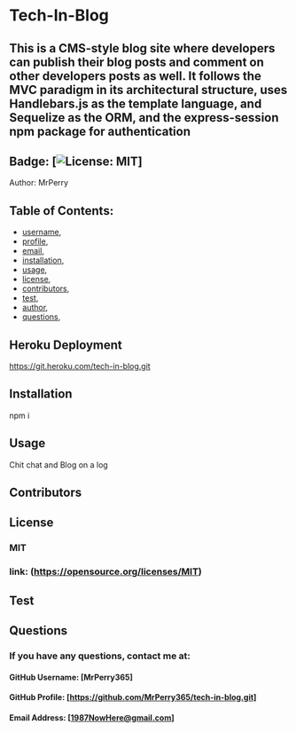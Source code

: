 
  # Tech-In-Blog
## This is a CMS-style blog site where developers can publish their blog posts and comment on other developers posts as well. It follows the MVC paradigm in its architectural structure, uses Handlebars.js as the template language, and Sequelize as the ORM, and the express-session npm package for authentication
  
## Badge: [![License: MIT](https://img.shields.io/badge/License-MIT-yellow.svg)]

Author: MrPerry

## Table of Contents:
- [username](#username),
- [profile](#profile),
- [email](#email),
- [installation](#installation),
- [usage](#usage),
- [license](#license),
- [contributors](#contributors),
- [test](#test),
- [author](#author),
- [questions](#questions),

## Heroku Deployment

https://git.heroku.com/tech-in-blog.git

## Installation
npm i

## Usage
Chit chat and Blog on a log

## Contributors


## License
### MIT
### link: (https://opensource.org/licenses/MIT)

## Test



## Questions
### If you have any questions, contact me at:

#### GitHub Username: [MrPerry365]

#### GitHub Profile: [https://github.com/MrPerry365/tech-in-blog.git]

#### Email Address: [1987NowHere@gmail.com]

